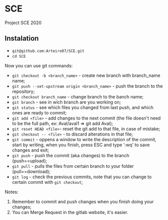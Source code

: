 # SCE

Project SCE 2020

## Instalation

* `git@github.com:Arteiro07/SCE.git`
* `cd SCE`

Now you can use git commands:

* `git checkout -b <branch_name>` - create new branch with branch_name name;
* `git push --set-upstream origin <branch_name>` - push the branch to the repository;
* `git checkout branch_name` - change branch to the banch name;
* `git branch` - see in wich branch are you working on;
* `git status` - see which files you changed from last push, and which ones are ready to commit;
* `git add <file>` - add changes to the next commit (the file doesn't need to be the full path, ex: Aval/aval1 => git add Aval);
* `git reset HEAD <file>`- reset the git add to that file, in case of mistake;
* `git checkout -- <file>` - to discard alterations in that file;
* `git commit` - oppens a window to write the description of the commit, start by writing, when you finish, press ESC and type ':wq' to save changes and exit;
* `git push` - push the commit (aka changes) to the branch (push==upload);
* `git pull` - pulls the files from certain branch to your folder (pull==download);
* `git log` - check the previous commits, note that you can change to certain commit with `git checkout`;

Notes:
1.  Remember to commit and push changes when you finish doing your changes;
2.  You can Merge Request in the gitlab website, it's easier.
